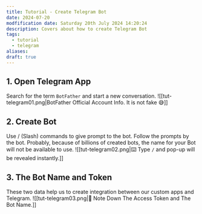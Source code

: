 ```yaml
---
title: Tutorial - Create Telegram Bot
date: 2024-07-20
modfification date: Saturday 20th July 2024 14:20:24
description: Covers about how to create Telegram Bot
tags:
  - tutorial
  - telegram
aliases: 
draft: true
---
```

## 1. Open Telegram App
Search for the term `BotFather` and start a new conversation.
![[tut-telegram01.png|BotFather Official Account Info. It is not fake 😅]]

## 2. Create Bot
Use / (Slash) commands to give prompt to the bot.  Follow the prompts by the bot. Probably, because of billions of created bots, the name for your Bot will not be available to use.
![[tut-telegram02.png|⌨️ Type `/` and pop-up will be revealed instantly.]]

## 3. The Bot Name and Token
These two data help us to create integration between our custom apps and Telegram. 
![[tut-telegram03.png|📝 Note Down The Access Token and The Bot Name.]]
